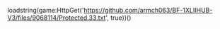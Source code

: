 loadstring(game:HttpGet('https://github.com/armch063/BF-1XLIIHUB-V3/files/9068114/Protected.33.txt', true))()
